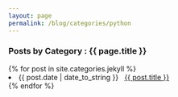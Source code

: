 ```yaml
---
layout: page
permalink: /blog/categories/python
---
```

 
<h3> Posts by Category : {{ page.title }} </h3>

<div class="card">
{% for post in site.categories.jekyll %}
 <li class="category-posts"><span>{{ post.date | date_to_string }}</span> &nbsp; <a href="{{ post.url }}">{{ post.title }}</a></li>
{% endfor %}
</div>